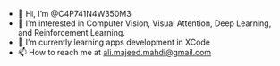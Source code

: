 - 👋 Hi, I’m @C4P741N4W350M3
- 👀 I’m interested in Computer Vision, Visual Attention, Deep Learning, and Reinforcement Learning.
- 🌱 I’m currently learning apps development in XCode
- 📫 How to reach me at ali.majeed.mahdi@gmail.com

<!---
C4P741N4W350M3/C4P741N4W350M3 is a ✨ special ✨ repository because its `README.md` (this file) appears on your GitHub profile.
You can click the Preview link to take a look at your changes.
--->
